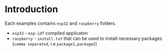 # Introduction

Each examples contains `esp32` and `raspberry` folders.
- `esp32` - `esp-idf` compiled applicaton
- `raspberry` - `install.txt` that can be used to install necessary packages (`comma separated`, i.e `package1,package2`)